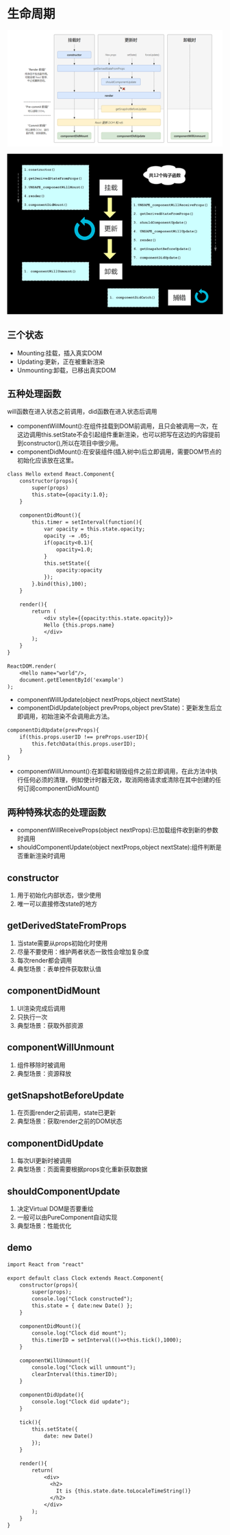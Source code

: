 # 生命周期
![](img/生命周期.png)    
  
![](img/生命钩子.png)
## 三个状态
- Mounting:挂载，插入真实DOM
- Updating:更新，正在被重新渲染
- Unmounting:卸载，已移出真实DOM
## 五种处理函数
will函数在进入状态之前调用，did函数在进入状态后调用
- componentWillMount():在组件挂载到DOM前调用，且只会被调用一次，在这边调用this.setState不会引起组件重新渲染，也可以把写在这边的内容提前到constructor(),所以在项目中很少用。
- componentDidMount():在安装组件(插入树中)后立即调用，需要DOM节点的初始化应该放在这里。
```
class Hello extend React.Component{
    constructor(props){
        super(props)
        this.state={opacity:1.0};
    }

    componentDidMount(){
        this.timer = setInterval(function(){
            var opacity = this.state.opacity;
            opacity -= .05;
            if(opacity<0.1){
                opacity=1.0;
            }
            this.setState({
                opacity:opacity
            });
        }.bind(this),100);
    }

    render(){
        return (
            <div style={{opacity:this.state.opacity}}>
            Hello {this.props.name}
            </div>
        );
    }
}

ReactDOM.render(
    <Hello name="world"/>,
    document.getElementById('example')
);
```
- componentWillUpdate(object nextProps,object nextState)
- componentDidUpdate(object prevProps,object prevState)：更新发生后立即调用，初始渲染不会调用此方法。
```
componentDidUpdate(prevProps){
    if(this.props.userID !== preProps.userID){
        this.fetchData(this.props.userID);
    }
}
```
- componentWillUnmount():在卸载和销毁组件之前立即调用，在此方法中执行任何必须的清理，例如使计时器无效，取消网络请求或清除在其中创建的任何订阅componentDidMount()
## 两种特殊状态的处理函数
- componentWillReceiveProps(object nextProps):已加载组件收到新的参数时调用
- shouldComponentUpdate(object nextProps,object nextState):组件判断是否重新渲染时调用

## constructor
1. 用于初始化内部状态，很少使用
2. 唯一可以直接修改state的地方
## getDerivedStateFromProps
1. 当state需要从props初始化时使用
2. 尽量不要使用：维护两者状态一致性会增加复杂度
3. 每次render都会调用
4. 典型场景：表单控件获取默认值
## componentDidMount
1. UI渲染完成后调用
2. 只执行一次
3. 典型场景：获取外部资源
## componentWillUnmount
1. 组件移除时被调用
2. 典型场景：资源释放
## getSnapshotBeforeUpdate
1. 在页面render之前调用，state已更新
2. 典型场景：获取render之前的DOM状态
## componentDidUpdate
1. 每次UI更新时被调用
2. 典型场景：页面需要根据props变化重新获取数据
## shouldComponentUpdate
1. 决定Virtual DOM是否要重绘
2. 一般可以由PureComponent自动实现
3. 典型场景：性能优化

## demo
```
import React from "react"

export default class Clock extends React.Component{
    constructor(props){
        super(props);
        console.log("Clock constructed");
        this.state = { date:new Date() };
    }

    componentDidMount(){
        console.log("Clock did mount");
        this.timerID = setInterval(()=>this.tick(),1000);
    }

    componentWillUnmount(){
        console.log("Clock will unmount");
        clearInterval(this.timerID);
    }

    componentDidUpdate(){
        console.log("Clock did update");
    }

    tick(){
        this.setState({
            date: new Date()
        });
    }

    render(){
        return(
            <div>
              <h2>
                It is {this.state.date.toLocaleTimeString()}
              </h2>
            </div>
        );
    }
}
```